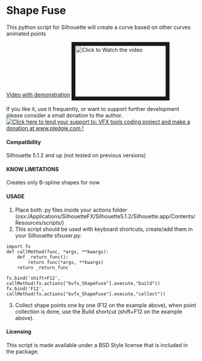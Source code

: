 Shape Fuse
======================
This python script for Silhouette will create a curve based on other curves animated points

[Video with demonstration](http://www.youtube.com/watch?v=TwdWFFUIQBM&feature=player_embedded) 
<a href="http://www.youtube.com/watch?feature=player_embedded&v=TwdWFFUIQBM" target="_blank"><img src="http://img.youtube.com/vi/TwdWFFUIQBM/mqdefault.jpg"
alt="Click to Watch the video" width="240" height="135" border="10" /></a>

If you like it, use it frequently, or want to support further development please consider a small donation to the author.   
<a href='http://www.pledgie.com/campaigns/21123'><img alt='Click here to lend your support to: VFX tools coding project and make a donation at www.pledgie.com !' src='http://www.pledgie.com/campaigns/21123.png?skin_name=chrome' border='0' /></a>

#### Compatibility ####
Silhouette 5.1.2 and up (not tested on previous versions)

#### KNOW LIMITATIONS #####
 Creates only B-spline shapes for now

#### USAGE ####
1. Place both .py files inside your actions folder (osx:/Applications/SilhouetteFX/Silhouette5.1.2/Silhouette.app/Contents/Resources/scripts/)
2. This script should be used with keyboard shortcuts, create/add them in your Silhouette sfxuser.py:
```
import fx
def callMethod(func, *args, **kwargs):
    def _return_func():
        return func(*args, **kwargs)
    return _return_func

fx.bind('shift+F12', callMethod(fx.actions["bvfx_ShapeFuse"].execute,"build"))
fx.bind('F12', callMethod(fx.actions["bvfx_ShapeFuse"].execute,"collect"))
```
3. Collect shape points one by one (F12 on the example above), when point collection is done, use the Build shortcut (shift+F12 on the example above).
 
#### Licensing ####
This script is made available under a BSD Style license that is included in the package.
